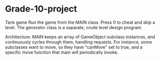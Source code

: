 # Grade-10-project
Tank game
Run the game from the MAIN class.
Press 0 to cheat and skip a level.
The generator class is a saparate, crude level design program.

Architecture:
MAIN keeps an array of GameObject subclass instances, and continuously cycles through them, handling requests.
For instance, some subclasses want to move, so they have "canMove" set to true, and a specific move function that main
will periodically invoke.
